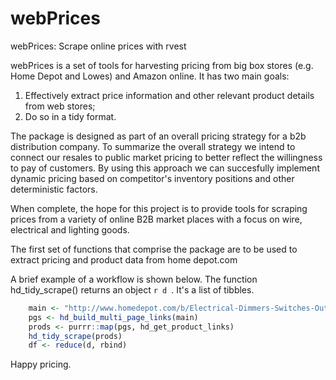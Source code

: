 # webPrices
webPrices: Scrape online prices with rvest

webPrices is a set of tools for harvesting pricing from big box stores (e.g. Home Depot and Lowes) and Amazon online. It has
two main goals:
 
 1. Effectively extract price information and other relevant product details from web stores;
 2. Do so in a tidy format.
 
The package is designed as part of an overall pricing strategy for a b2b distribution company. To summarize the overall strategy we intend to connect our resales to public market pricing to better reflect the willingness to pay of customers. By using this approach we can succesfully implement dynamic pricing based on competitor's inventory positions and other deterministic factors.

When complete, the hope for this project is to provide tools for scraping prices from a variety of online B2B market places with a focus on wire, electrical and lighting goods. 

The first set of functions that comprise the package are to be used to extract pricing and product data from home depot.com

A brief example of a workflow is shown below. The function hd_tidy_scrape() returns an object ```r d ```. It's a list of tibbles.

``` r
    main <- "http://www.homedepot.com/b/Electrical-Dimmers-Switches-Outlets/N-5yc1vZc34h"
    pgs <- hd_build_multi_page_links(main)
    prods <- purrr::map(pgs, hd_get_product_links)
    hd_tidy_scrape(prods)
    df <- reduce(d, rbind)
```

Happy pricing.
